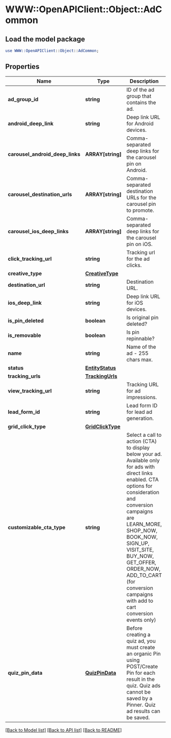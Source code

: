 # WWW::OpenAPIClient::Object::AdCommon

## Load the model package
```perl
use WWW::OpenAPIClient::Object::AdCommon;
```

## Properties
Name | Type | Description | Notes
------------ | ------------- | ------------- | -------------
**ad_group_id** | **string** | ID of the ad group that contains the ad. | [optional] 
**android_deep_link** | **string** | Deep link URL for Android devices. | [optional] 
**carousel_android_deep_links** | **ARRAY[string]** | Comma-separated deep links for the carousel pin on Android. | [optional] 
**carousel_destination_urls** | **ARRAY[string]** | Comma-separated destination URLs for the carousel pin to promote. | [optional] 
**carousel_ios_deep_links** | **ARRAY[string]** | Comma-separated deep links for the carousel pin on iOS. | [optional] 
**click_tracking_url** | **string** | Tracking url for the ad clicks. | [optional] 
**creative_type** | [**CreativeType**](CreativeType.md) |  | [optional] 
**destination_url** | **string** | Destination URL. | [optional] 
**ios_deep_link** | **string** | Deep link URL for iOS devices. | [optional] 
**is_pin_deleted** | **boolean** | Is original pin deleted? | [optional] 
**is_removable** | **boolean** | Is pin repinnable? | [optional] 
**name** | **string** | Name of the ad - 255 chars max. | [optional] 
**status** | [**EntityStatus**](EntityStatus.md) |  | [optional] 
**tracking_urls** | [**TrackingUrls**](TrackingUrls.md) |  | [optional] 
**view_tracking_url** | **string** | Tracking URL for ad impressions. | [optional] 
**lead_form_id** | **string** | Lead form ID for lead ad generation. | [optional] 
**grid_click_type** | [**GridClickType**](GridClickType.md) |  | [optional] 
**customizable_cta_type** | **string** | Select a call to action (CTA) to display below your ad. Available only for ads with direct links enabled. CTA options for consideration and conversion campaigns are LEARN_MORE, SHOP_NOW, BOOK_NOW, SIGN_UP, VISIT_SITE, BUY_NOW, GET_OFFER, ORDER_NOW, ADD_TO_CART (for conversion campaigns with add to cart conversion events only) | [optional] 
**quiz_pin_data** | [**QuizPinData**](QuizPinData.md) | Before creating a quiz ad, you must create an organic Pin using POST/Create Pin for each result in the quiz. Quiz ads cannot be saved by a Pinner. Quiz ad results can be saved. | [optional] 

[[Back to Model list]](../README.md#documentation-for-models) [[Back to API list]](../README.md#documentation-for-api-endpoints) [[Back to README]](../README.md)


